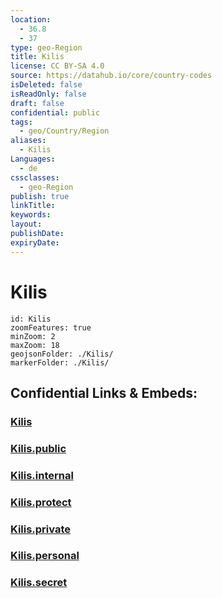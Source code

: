```yaml
---
location:
  - 36.8
  - 37
type: geo-Region
title: Kilis
license: CC BY-SA 4.0
source: https://datahub.io/core/country-codes
isDeleted: false
isReadOnly: false
draft: false
confidential: public
tags:
  - geo/Country/Region
aliases:
  - Kilis
Languages:
  - de
cssclasses:
  - geo-Region
publish: true
linkTitle:
keywords:
layout:
publishDate:
expiryDate:
---
```


# Kilis

```leaflet
id: Kilis
zoomFeatures: true 
minZoom: 2 
maxZoom: 18
geojsonFolder: ./Kilis/
markerFolder: ./Kilis/
```


## Confidential Links & Embeds: 

### [Kilis](/_Standards/Earth/Continent/Europe/Europe~East/Turkey/Provinces~Turkey/Kilis.md) 

### [Kilis.public](/_public/Earth/Continent/Europe/Europe~East/Turkey/Provinces~Turkey/Kilis.public.md) 

### [Kilis.internal](/_internal/Earth/Continent/Europe/Europe~East/Turkey/Provinces~Turkey/Kilis.internal.md) 

### [Kilis.protect](/_protect/Earth/Continent/Europe/Europe~East/Turkey/Provinces~Turkey/Kilis.protect.md) 

### [Kilis.private](/_private/Earth/Continent/Europe/Europe~East/Turkey/Provinces~Turkey/Kilis.private.md) 

### [Kilis.personal](/_personal/Earth/Continent/Europe/Europe~East/Turkey/Provinces~Turkey/Kilis.personal.md) 

### [Kilis.secret](/_secret/Earth/Continent/Europe/Europe~East/Turkey/Provinces~Turkey/Kilis.secret.md)

